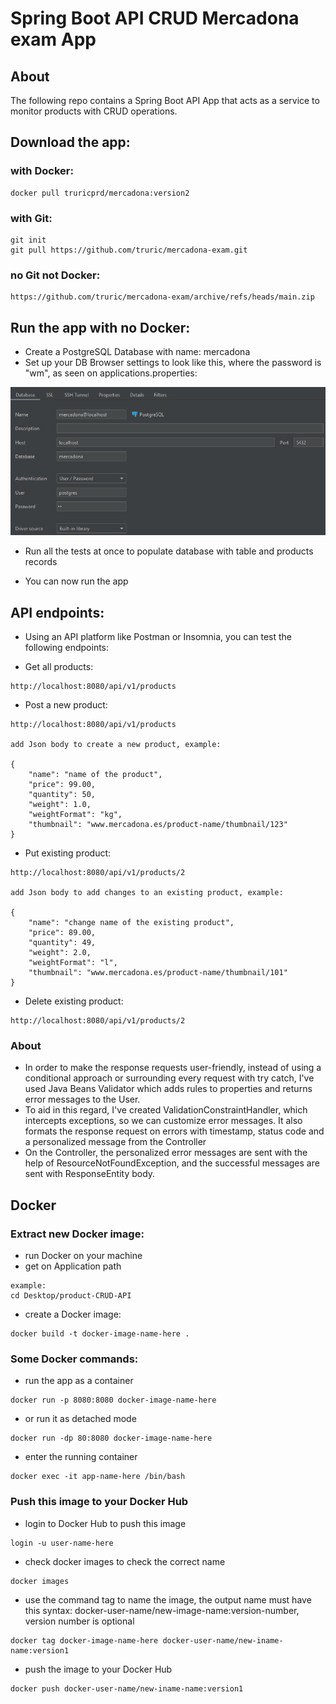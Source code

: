 # Spring Boot API CRUD Mercadona exam App

## About
The following repo contains a Spring Boot API App that acts as a service to monitor products with CRUD operations. 

## Download the app:
### with Docker:
```
docker pull truricprd/mercadona:version2
```
### with Git:
```
git init
git pull https://github.com/truric/mercadona-exam.git
```
### no Git not Docker:
```
https://github.com/truric/mercadona-exam/archive/refs/heads/main.zip
```

## Run the app with no Docker:
* Create a PostgreSQL Database with name: mercadona
* Set up your DB Browser settings to look like this, where the password is "wm", as seen on applications.properties:

![img.png](img.png)
* Run all the tests at once to populate database with table and products records

* You can now run the app

## API endpoints:
* Using an API platform like Postman or Insomnia, you can test the following endpoints:


* Get all products:
```
http://localhost:8080/api/v1/products
```
* Post a new product:
```
http://localhost:8080/api/v1/products

add Json body to create a new product, example:

{
	"name": "name of the product",
	"price": 99.00,
	"quantity": 50,
	"weight": 1.0,
	"weightFormat": "kg",
	"thumbnail": "www.mercadona.es/product-name/thumbnail/123"
}
```
* Put existing product:
```
http://localhost:8080/api/v1/products/2

add Json body to add changes to an existing product, example:

{
	"name": "change name of the existing product",
	"price": 89.00,
	"quantity": 49,
	"weight": 2.0,
	"weightFormat": "l",
	"thumbnail": "www.mercadona.es/product-name/thumbnail/101"
}
```
* Delete existing product:
```
http://localhost:8080/api/v1/products/2
```

### About
* In order to make the response requests user-friendly, instead of using a conditional approach or surrounding every request with try catch, I've used Java Beans Validator which adds rules to properties and returns error messages to the User.
* To aid in this regard, I've created ValidationConstraintHandler, which intercepts exceptions, so we can customize error messages. It also formats the response request on errors with timestamp, status code and a personalized message from the Controller
* On the Controller, the personalized error messages are sent with the help of ResourceNotFoundException, and the successful messages are sent with ResponseEntity body.

## Docker

### Extract new Docker image:
* run Docker on your machine
* get on Application path
```
example:
cd Desktop/product-CRUD-API
```
* create a Docker image:
```
docker build -t docker-image-name-here .
```

### Some Docker commands:
* run the app as a container
```
docker run -p 8080:8080 docker-image-name-here
```
* or run it as detached mode
```
docker run -dp 80:8080 docker-image-name-here
```
* enter the running container
```
docker exec -it app-name-here /bin/bash
```

### Push this image to your Docker Hub
* login to Docker Hub to push this image
```
login -u user-name-here
```
* check docker images to check the correct name
```
docker images
```
* use the command tag to name the image, the output name must have this syntax: docker-user-name/new-image-name:version-number, version number is optional
```
docker tag docker-image-name-here docker-user-name/new-iname-name:version1
```
* push the image to your Docker Hub
```
docker push docker-user-name/new-iname-name:version1
```